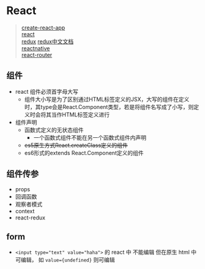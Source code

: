 # React

> [create-react-app](https://www.html.cn/create-react-app/docs/getting-started/)  
> [react](https://zh-hans.reactjs.org/)  
> [redux](https://redux.js.org/)  [redux中文文档](https://www.redux.org.cn/)  
> [reactnative](https://reactnative.dev/)  
> [react-router](http://react-guide.github.io/react-router-cn/docs/Introduction.html)  

## 组件

+ react 组件必须首字母大写
  + 组件大小写是为了区别通过HTML标签定义的JSX，大写的组件在定义时，其type会是React.Component类型，若是将组件名写成了小写，则定义时会将其当作HTML标签定义进行
+ 组件声明
  + 函数式定义的无状态组件
    + 一个函数式组件不能在另一个函数式组件内声明
  + ~~es5原生方式React.createClass定义的组件~~
  + es6形式的extends React.Component定义的组件

## 组件传参

+ props
+ 回调函数
+ 观察者模式
+ context
+ react-redux

## form

+ `<input type="text" value="haha">` 的 react 中 不能编辑 但在原生 html 中 可编辑， 如 `value={undefined}` 则可编辑

